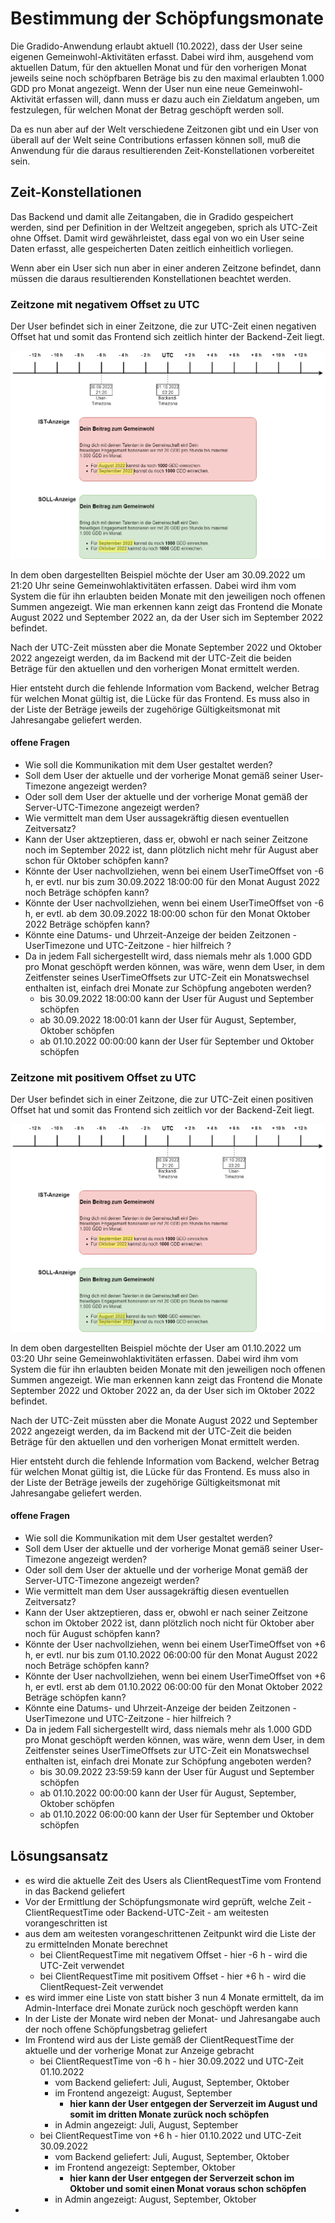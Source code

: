# Bestimmung der Schöpfungsmonate

Die Gradido-Anwendung erlaubt aktuell (10.2022), dass der User seine eigenen Gemeinwohl-Aktivitäten erfasst. Dabei wird ihm, ausgehend vom aktuellen Datum, für den aktuellen Monat und für den vorherigen Monat jeweils seine noch schöpfbaren Beträge bis zu den maximal erlaubten  1.000 GDD pro Monat angezeigt. Wenn der User nun eine neue Gemeinwohl-Aktivität erfassen will, dann muss er dazu auch ein Zieldatum angeben, um festzulegen, für welchen Monat der Betrag geschöpft werden soll.

Da es nun aber auf der Welt verschiedene Zeitzonen gibt und ein User von überall auf der Welt seine Contributions erfassen können soll, muß die Anwendung für die daraus resultierenden Zeit-Konstellationen vorbereitet sein.

## Zeit-Konstellationen

Das Backend und damit alle Zeitangaben, die in Gradido gespeichert werden, sind per Definition in der Weltzeit angegeben, sprich als UTC-Zeit ohne Offset. Damit wird gewährleistet, dass egal von wo ein User seine Daten erfasst, alle gespeicherten Daten zeitlich einheitlich vorliegen.

Wenn aber ein User sich nun aber in einer anderen Zeitzone befindet, dann müssen die daraus resultierenden Konstellationen beachtet werden.

### Zeitzone mit negativem Offset zu UTC

Der User befindet sich in einer Zeitzone, die zur UTC-Zeit einen negativen Offset hat und somit das Frontend sich zeitlich hinter der Backend-Zeit liegt.

![img](./image/TimezoneUTCNegOffset.png)

In dem oben dargestellten Beispiel möchte der User am 30.09.2022 um 21:20 Uhr seine Gemeinwohlaktivitäten erfassen. Dabei wird ihm vom System die für ihn erlaubten beiden Monate mit den jeweiligen noch offenen Summen angezeigt. Wie man erkennen kann zeigt das Frontend die Monate August 2022 und September 2022 an, da der User sich im September 2022 befindet.

Nach der UTC-Zeit müssten aber die Monate September 2022 und Oktober 2022 angezeigt werden, da im Backend mit der UTC-Zeit die beiden Beträge für den aktuellen und den vorherigen Monat ermittelt werden.

Hier entsteht durch die fehlende Information vom Backend, welcher Betrag für welchen Monat gültig ist, die Lücke für das Frontend. Es muss also in der Liste der Beträge jeweils der zugehörige Gültigkeitsmonat mit Jahresangabe geliefert werden.

#### offene Fragen

* Wie soll die Kommunikation mit dem User gestaltet werden?
* Soll dem User der aktuelle und der vorherige Monat gemäß seiner User-Timezone angezeigt werden?
* Oder soll dem User der aktuelle und der vorherige Monat gemäß der Server-UTC-Timezone angezeigt werden?
* Wie vermittelt man dem User aussagekräftig diesen eventuellen Zeitversatz?
* Kann der User aktzeptieren, dass er, obwohl er nach seiner Zeitzone noch im September 2022 ist, dann plötzlich nicht mehr für August aber schon für Oktober schöpfen kann?
* Könnte der User nachvollziehen, wenn bei einem UserTimeOffset von -6 h, er evtl. nur bis zum 30.09.2022 18:00:00 für den Monat August 2022 noch Beträge schöpfen kann?
* Könnte der User nachvollziehen, wenn bei einem UserTimeOffset von -6 h, er evtl. ab dem 30.09.2022 18:00:00 schon für den Monat Oktober 2022 Beträge schöpfen kann?
* Könnte eine Datums- und Uhrzeit-Anzeige der beiden Zeitzonen - UserTimezone und UTC-Zeitzone - hier hilfreich ?
* Da in jedem Fall sichergestellt wird, dass niemals mehr als 1.000 GDD pro Monat geschöpft werden können, was wäre, wenn dem User, in dem Zeitfenster seines UserTimeOffsets zur UTC-Zeit ein Monatswechsel enthalten ist, einfach drei Monate zur Schöpfung angeboten werden?
  * bis 30.09.2022 18:00:00 kann der User für August und September schöpfen
  * ab 30.09.2022 18:00:01 kann der User für August, September, Oktober schöpfen
  * ab 01.10.2022 00:00:00 kann der User für September und Oktober schöpfen

### Zeitzone mit positivem Offset zu UTC

Der User befindet sich in einer Zeitzone, die zur UTC-Zeit einen positiven Offset hat und somit das Frontend sich zeitlich vor der Backend-Zeit liegt.

![img](./image/TimezoneUTCPosOffset.png)

In dem oben dargestellten Beispiel möchte der User am 01.10.2022 um 03:20 Uhr seine Gemeinwohlaktivitäten erfassen. Dabei wird ihm vom System die für ihn erlaubten beiden Monate mit den jeweiligen noch offenen Summen angezeigt. Wie man erkennen kann zeigt das Frontend die Monate September 2022 und Oktober 2022 an, da der User sich im Oktober 2022 befindet.

Nach der UTC-Zeit müssten aber die Monate August 2022 und September 2022 angezeigt werden, da im Backend mit der UTC-Zeit die beiden Beträge für den aktuellen und den vorherigen Monat ermittelt werden.

Hier entsteht durch die fehlende Information vom Backend, welcher Betrag für welchen Monat gültig ist, die Lücke für das Frontend. Es muss also in der Liste der Beträge jeweils der zugehörige Gültigkeitsmonat mit Jahresangabe geliefert werden.


#### offene Fragen

* Wie soll die Kommunikation mit dem User gestaltet werden?
* Soll dem User der aktuelle und der vorherige Monat gemäß seiner User-Timezone angezeigt werden?
* Oder soll dem User der aktuelle und der vorherige Monat gemäß der Server-UTC-Timezone angezeigt werden?
* Wie vermittelt man dem User aussagekräftig diesen eventuellen Zeitversatz?
* Kann der User aktzeptieren, dass er, obwohl er nach seiner Zeitzone schon im Oktober 2022 ist, dann plötzlich noch nicht für Oktober aber noch für August schöpfen kann?
* Könnte der User nachvollziehen, wenn bei einem UserTimeOffset von +6 h, er evtl. nur bis zum 01.10.2022 06:00:00 für den Monat August 2022 noch Beträge schöpfen kann?
* Könnte der User nachvollziehen, wenn bei einem UserTimeOffset von +6 h, er evtl. erst ab dem 01.10.2022 06:00:00 für den Monat Oktober 2022 Beträge schöpfen kann?
* Könnte eine Datums- und Uhrzeit-Anzeige der beiden Zeitzonen - UserTimezone und UTC-Zeitzone - hier hilfreich ?
* Da in jedem Fall sichergestellt wird, dass niemals mehr als 1.000 GDD pro Monat geschöpft werden können, was wäre, wenn dem User, in dem Zeitfenster seines UserTimeOffsets zur UTC-Zeit ein Monatswechsel enthalten ist, einfach drei Monate zur Schöpfung angeboten werden?
  * bis 30.09.2022 23:59:59 kann der User für August und September schöpfen
  * ab 01.10.2022 00:00:00 kann der User für August, September, Oktober schöpfen
  * ab 01.10.2022 06:00:00 kann der User für September und Oktober schöpfen


## Lösungsansatz

* es wird die aktuelle Zeit des Users als ClientRequestTime vom Frontend in das Backend geliefert
* Vor der Ermittlung der Schöpfungsmonate wird geprüft, welche Zeit - ClientRequestTime oder Backend-UTC-Zeit - am weitesten vorangeschritten ist
* aus dem am weitesten vorangeschrittenen Zeitpunkt wird die Liste der zu ermittelnden Monate berechnet
  * bei ClientRequestTime mit negativem Offset - hier -6 h - wird die UTC-Zeit verwendet
  * bei ClientRequestTime mit positivem Offset - hier +6 h - wird die ClientRequest-Zeit verwendet
* es wird immer eine Liste von statt bisher 3 nun 4 Monate ermittelt, da im Admin-Interface drei Monate zurück noch geschöpft werden kann
* In der Liste der Monate wird neben der Monat- und Jahresangabe auch der noch offene Schöpfungsbetrag geliefert
* Im Frontend wird aus der Liste gemäß der ClientRequestTime der aktuelle und der vorherige Monat zur Anzeige gebracht
  * bei ClientRequestTime von -6 h - hier 30.09.2022 und UTC-Zeit 01.10.2022
    * vom Backend geliefert: Juli, August, September, Oktober
    * im Frontend angezeigt: August, September
      * **hier kann der User entgegen der Serverzeit im August und somit im dritten Monate zurück noch schöpfen**
    * in Admin angezeigt: Juli, August, September
  * bei ClientRequestTime von +6 h - hier 01.10.2022 und UTC-Zeit 30.09.2022
    * vom Backend geliefert: Juli, August, September, Oktober
    * im Frontend angezeigt: September, Oktober
      * **hier kann der User entgegen der Serverzeit schon im Oktober und somit einen Monat voraus schon schöpfen**
    * in Admin angezeigt: August, September, Oktober
*
